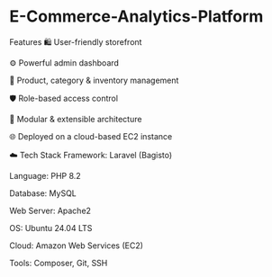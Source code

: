 # E-Commerce-Analytics-Platform



Features
🛍️ User-friendly storefront

⚙️ Powerful admin dashboard

🧾 Product, category & inventory management

🛡️ Role-based access control

🧩 Modular & extensible architecture

🌐 Deployed on a cloud-based EC2 instance

☁️ Tech Stack
Framework: Laravel (Bagisto)

Language: PHP 8.2

Database: MySQL

Web Server: Apache2

OS: Ubuntu 24.04 LTS

Cloud: Amazon Web Services (EC2)

Tools: Composer, Git, SSH
